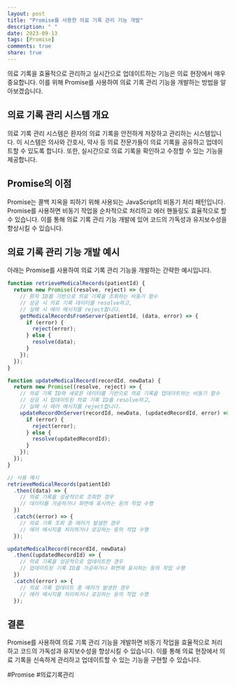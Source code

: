 ```yaml
---
layout: post
title: "Promise를 사용한 의료 기록 관리 기능 개발"
description: " "
date: 2023-09-13
tags: [Promise]
comments: true
share: true
---
```


의료 기록을 효율적으로 관리하고 실시간으로 업데이트하는 기능은 의료 현장에서 매우 중요합니다. 이를 위해 Promise를 사용하여 의료 기록 관리 기능을 개발하는 방법을 알아보겠습니다.

## 의료 기록 관리 시스템 개요

의료 기록 관리 시스템은 환자의 의료 기록을 안전하게 저장하고 관리하는 시스템입니다. 이 시스템은 의사와 간호사, 약사 등 의료 전문가들이 의료 기록을 공유하고 업데이트할 수 있도록 합니다. 또한, 실시간으로 의료 기록을 확인하고 수정할 수 있는 기능을 제공합니다.

## Promise의 이점

Promise는 콜백 지옥을 피하기 위해 사용되는 JavaScript의 비동기 처리 패턴입니다. Promise를 사용하면 비동기 작업을 순차적으로 처리하고 에러 핸들링도 효율적으로 할 수 있습니다. 이를 통해 의료 기록 관리 기능 개발에 있어 코드의 가독성과 유지보수성을 향상시킬 수 있습니다.

## 의료 기록 관리 기능 개발 예시

아래는 Promise를 사용하여 의료 기록 관리 기능을 개발하는 간략한 예시입니다.

```javascript
function retrieveMedicalRecords(patientId) {
  return new Promise((resolve, reject) => {
    // 환자 ID를 기반으로 의료 기록을 조회하는 비동기 함수
    // 성공 시 의료 기록 데이터를 resolve하고,
    // 실패 시 에러 메시지를 reject합니다.
    getMedicalRecordsFromServer(patientId, (data, error) => {
      if (error) {
        reject(error);
      } else {
        resolve(data);
      }
    });
  });
}

function updateMedicalRecord(recordId, newData) {
  return new Promise((resolve, reject) => {
    // 의료 기록 ID와 새로운 데이터를 기반으로 의료 기록을 업데이트하는 비동기 함수
    // 성공 시 업데이트된 의료 기록 ID를 resolve하고,
    // 실패 시 에러 메시지를 reject합니다.
    updateRecordOnServer(recordId, newData, (updatedRecordId, error) => {
      if (error) {
        reject(error);
      } else {
        resolve(updatedRecordId);
      }
    });
  });
}

// 사용 예시
retrieveMedicalRecords(patientId)
  .then((data) => {
    // 의료 기록을 성공적으로 조회한 경우
    // 데이터를 가공하거나 화면에 표시하는 등의 작업 수행
  })
  .catch((error) => {
    // 의료 기록 조회 중 에러가 발생한 경우
    // 에러 메시지를 처리하거나 로깅하는 등의 작업 수행
  });

updateMedicalRecord(recordId, newData)
  .then((updatedRecordId) => {
    // 의료 기록을 성공적으로 업데이트한 경우
    // 업데이트된 기록 ID를 가공하거나 화면에 표시하는 등의 작업 수행
  })
  .catch((error) => {
    // 의료 기록 업데이트 중 에러가 발생한 경우
    // 에러 메시지를 처리하거나 로깅하는 등의 작업 수행
  });
```

## 결론

Promise를 사용하여 의료 기록 관리 기능을 개발하면 비동기 작업을 효율적으로 처리하고 코드의 가독성과 유지보수성을 향상시킬 수 있습니다. 이를 통해 의료 현장에서 의료 기록을 신속하게 관리하고 업데이트할 수 있는 기능을 구현할 수 있습니다.

#Promise #의료기록관리